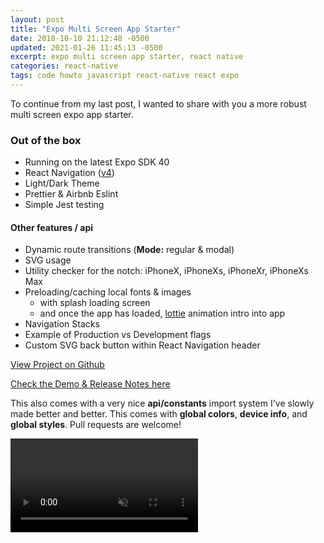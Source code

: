```yaml
---
layout: post
title: "Expo Multi Screen App Starter"
date: 2018-10-10 21:12:48 -0500
updated: 2021-01-26 11:45:13 -0500
excerpt: expo multi screen app starter, react native
categories: react-native
tags: code howto javascript react-native react expo
---
```


To continue from my last post, I wanted to share with you a more robust multi screen expo app starter.

### Out of the box

- Running on the latest Expo SDK 40
- React Navigation ([v4](https://reactnavigation.org/docs/4.x/getting-started))
- Light/Dark Theme
- Prettier &amp; Airbnb Eslint
- Simple Jest testing

#### Other features / api

- Dynamic route transitions (**Mode:** regular & modal)
- SVG usage
- Utility checker for the notch: iPhoneX, iPhoneXs, iPhoneXr, iPhoneXs Max
- Preloading/caching local fonts & images
  - with splash loading screen
  - and once the app has loaded, [lottie](https://airbnb.io/lottie/) animation intro into app
- Navigation Stacks
- Example of Production vs Development flags
- Custom SVG back button within React Navigation header

<a href="https://github.com/calebnance/expo-multi-screen-starter" class="btn btn-outline-dark">View Project on Github</a>

[Check the Demo & Release Notes here](https://github.com/calebnance/expo-multi-screen-starter#demo-and-release-notes)

This also comes with a very nice **api/constants** import system I've slowly made better and better. This comes with **global colors**, **device info**, and **global styles**. Pull requests are welcome!

<div class="video-wrapper">
  <video class="video vid-mw" autoplay loop muted playsinline>
    <source src="/assets/videos/expo/multi-screen-starter-v0.0.2.mp4" type="video/mp4">
  </video>
</div>
